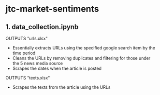 # jtc-market-sentiments
## 1. data_collection.ipynb
OUTPUTS "urls.xlsx"

- Essentially extracts URLs using the specified google search item by the time period 
- Cleans the URLs by removing duplicates and filtering for those under the 5 news media source
- Scrapes the dates when the article is posted

OUTPUTS "texts.xlsx"
- Scrapes the texts from the article using the URLs
